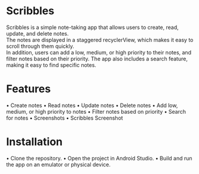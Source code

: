 # Scribbles

Scribbles is a simple note-taking app that allows users to create, read, update, and delete notes.  
The notes are displayed in a staggered recyclerView, which makes it easy to scroll through them quickly.   
In addition, users can add a low, medium, or high priority to their notes, and filter notes based on their priority. The app also includes a search feature, making it easy to find specific notes.

# Features
• Create notes
• Read notes
• Update notes
• Delete notes
• Add low, medium, or high priority to notes
• Filter notes based on priority
• Search for notes
• Screenshots
• Scribbles Screenshot

# Installation
• Clone the repository.
• Open the project in Android Studio.
• Build and run the app on an emulator or physical device.
